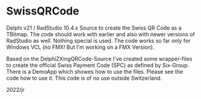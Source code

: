 # SwissQRCode
Delphi v21 / RadStudio 10.4.x Source to create the Swiss QR Code as a TBitmap. The code should work with earlier and also with newer versions of RadStudio as well. Nothing special is used. The code works so far only for Windows VCL (no FMX! But I'm working on a FMX Version).

Based on the DelphiZXingQRCode-Source I've created some wrapper-files to create the official Swiss Payment Code (SPC) as defined by Six-Group. There is a DemoApp which showes how to use the files. Please see the code how to use it.
This code is of no use outside Switzerland.

2022/jr
